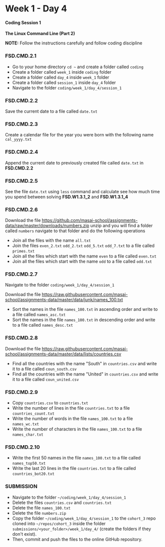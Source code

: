 # Week 1 - Day 4

#### Coding Session 1

**The Linux Command Line (Part 2)**

**NOTE:** Follow the instructions carefully and follow coding discipline

### FSD.CMD.2.1

- Go to your home directory `cd ~` and create a folder called `coding`   
- Create a folder called `week_1` inside `coding` folder  
- Create a folder called `day_4` inside `week_1` folder  
- Create a folder called `session_1` inside `day_4` folder  
- Navigate to the folder `coding/week_1/day_4/session_1`

### FSD.CMD.2.2

Save the current date to a file called `date.txt`

### FSD.CMD.2.3

Create a calendar file for the year you were born with the following name `cal_yyyy.txt`

### FSD.CMD.2.4

Append the current date to previously created file called `date.txt` in **FSD.CMD.2.2**

### FSD.CMD.2.5

See the file `date.txt` using `less` command and calculate see how much time you spend between solving **FSD.W1.3.1_2** and **FSD.W1.3.1_4**

### FSD.CMD.2.6

Download the file https://github.com/masai-school/assignments-data/raw/master/downloads/numbers.zip unzip and you will find a folder called `numbers` navigate to that folder and do the following operations

- Join all the files with the name `all.txt`
- Join the files `even_2.txt` `odd_2.txt` `odd_5.txt` `odd_7.txt` to a file called `primes.txt`
- Join all the files which start with the name `even` to a file called `even.txt`
- Join all the files which start with the name `odd` to a file called `odd.txt`

### FSD.CMD.2.7

Navigate to the folder `coding/week_1/day_4/session_1`  

Download the file <https://raw.githubusercontent.com/masai-school/assignments-data/master/data/junk/names_100.txt> 

- Sort the names in the file `names_100.txt` in ascending order and write to a file called `names_asc.txt`
- Sort the names in the file `names_100.txt` in descending order and write to a file called `names_desc.txt`

### FSD.CMD.2.8

Download the file https://raw.githubusercontent.com/masai-school/assignments-data/master/data/lists/countries.csv

- Find all the countries with the name "South" in `countries.csv` and write it to a file called `coun_south.csv`
- Find all the countries with the name "United" in `countries.csv` and write it to a file called `coun_united.csv`

### FSD.CMD.2.9

- Copy `countries.csv` to `countries.txt`
- Write the number of lines in the file `countries.txt` to a file `countries_count.txt`
- Write the number of words in the file `names_100.txt` to a file `names_wc.txt`
- Write the number of characters in the file `names_100.txt` to a file `names_char.txt`

### FSD.CMD.2.10

- Write the first 50 names in the file `names_100.txt` to a file called `names_top50.txt`
- Write the last 20 lines in the file `countries.txt` to a file called `countries_bot20.txt`



### SUBMISSION

- Navigate to the folder `~/coding/week_1/day_4/session_1`
- Delete the files `countries.csv` and `countries.txt`
- Delete the file `names_100.txt`
- Delete the file `numbers.zip`
- Copy the folder  `~/coding/week_1/day_4/session_1` to the `cohort_3` repo cloned into `~/repos/cohort_3` inside the folder `submissions/<your_folder>/week_1/day_4/`  (create the folders if they don't exist). 
- Then, commit and push the files to the online GitHub repository.

